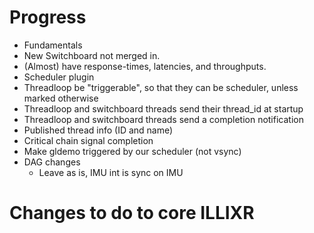 # Progress

- Fundamentals
- New Switchboard not merged in.
- (Almost) have response-times, latencies, and throughputs.
- Scheduler plugin
- Threadloop be "triggerable", so that they can be scheduler, unless marked otherwise
- Threadloop and switchboard threads send their thread_id at startup
- Threadloop and switchboard threads send a completion notification
- Published thread info (ID and name)
- Critical chain signal completion
- Make gldemo triggered by our scheduler (not vsync)
- DAG changes
  - Leave as is, IMU int is sync on IMU

# Changes to do to core ILLIXR
